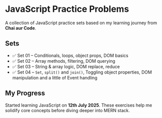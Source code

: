 # JavaScript Practice Problems

A collection of JavaScript practice sets based on my learning journey from **Chai aur Code**.

## Sets

- ✅ Set 01 – Conditionals, loops, object props, DOM basics
- ✅ Set 02 – Array methods, filtering, DOM querying
- ✅ Set 03 – String & array logic, DOM replace, reduce
- ✅ Set 04 – `Set`, `split()` and `join()`, Toggling object properties, DOM manipulation and a little of Event handling

## My Progress

Started learning JavaScript on **12th July 2025**. These exercises help me solidify core concepts before diving deeper into MERN stack.
